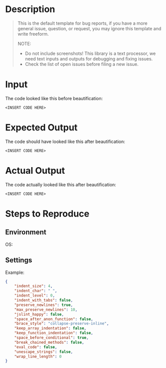 # Description
> This is the default template for bug reports, if you have a more general
> issue, question, or request, you may ignore this template and write freeform.
>
> NOTE: 
> * Do not include screenshots! This library is a text processor, we need text inputs and outputs for debugging and fixing issues. 
> * Check the list of open issues before filing a new issue. 

# Input
The code looked like this before beautification:
```
<INSERT CODE HERE>
```

# Expected Output
The code should have looked like this after beautification:
```
<INSERT CODE HERE>
```

# Actual Output
The  code actually looked like this after beautification:
```
<INSERT CODE HERE>
```

# Steps to Reproduce


## Environment
OS:


## Settings
Example:
```json
{
    "indent_size": 4,
    "indent_char": " ",
    "indent_level": 0,
    "indent_with_tabs": false,
    "preserve_newlines": true,
    "max_preserve_newlines": 10,
    "jslint_happy": false,
    "space_after_anon_function": false,
    "brace_style": "collapse-preserve-inline",
    "keep_array_indentation": false,
    "keep_function_indentation": false,
    "space_before_conditional": true,
    "break_chained_methods": false,
    "eval_code": false,
    "unescape_strings": false,
    "wrap_line_length": 0
}
```
